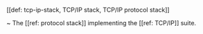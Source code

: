 [[def: tcp-ip-stack, TCP/IP stack, TCP/IP protocol stack]]

~ The [[ref: protocol stack]] implementing the [[ref: TCP/IP]] suite.
